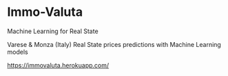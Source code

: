 # Immo-Valuta
Machine Learning for Real State

Varese & Monza (Italy) Real State prices predictions with Machine Learning models

https://immovaluta.herokuapp.com/

